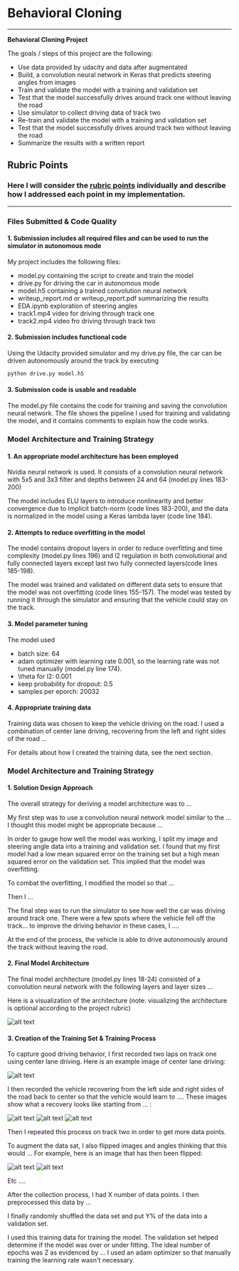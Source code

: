 # **Behavioral Cloning** 

---

**Behavioral Cloning Project**

The goals / steps of this project are the following:
* Use data provided by udacity and data after augmentated 
* Build, a convolution neural network in Keras that predicts steering angles from images
* Train and validate the model with a training and validation set
* Test that the model successfully drives around track one without leaving the road
* Use simulator to collect driving data of track two
* Re-train and validate the model with a training and validation set
* Test that the model successfully drives around track two without leaving the road
* Summarize the results with a written report


[//]: # (Image References)

[image1]: ./examples/placeholder.png "Model Visualization"
[image2]: ./examples/placeholder.png "Grayscaling"
[image3]: ./examples/placeholder_small.png "Recovery Image"
[image4]: ./examples/placeholder_small.png "Recovery Image"
[image5]: ./examples/placeholder_small.png "Recovery Image"
[image6]: ./examples/placeholder_small.png "Normal Image"
[image7]: ./examples/placeholder_small.png "Flipped Image"

## Rubric Points
### Here I will consider the [rubric points](https://review.udacity.com/#!/rubrics/432/view) individually and describe how I addressed each point in my implementation.  

---
### Files Submitted & Code Quality

#### 1. Submission includes all required files and can be used to run the simulator in autonomous mode

My project includes the following files:
* model.py containing the script to create and train the model
* drive.py for driving the car in autonomous mode
* model.h5 containing a trained convolution neural network 
* writeup_report.md or writeup_report.pdf summarizing the results
* EDA.ipynb exploration of steering angles
* track1.mp4 video for driving through track one
* track2.mp4 video fro driving through track two

#### 2. Submission includes functional code
Using the Udacity provided simulator and my drive.py file, the car can be driven autonomously around the track by executing 
```sh
python drive.py model.h5
```

#### 3. Submission code is usable and readable

The model.py file contains the code for training and saving the convolution neural network. The file shows the pipeline I used for training and validating the model, and it contains comments to explain how the code works.

### Model Architecture and Training Strategy

#### 1. An appropriate model architecture has been employed

Nvidia neural network is used. It consists of a convolution neural network with 5x5 and 3x3 filter  and depths between 24 and 64 (model.py lines 183-200) 

The model includes ELU layers to introduce nonlinearity and better convergence due to implicit batch-norm (code lines 183-200), and the data is normalized in the model using a Keras lambda layer (code line 184). 

#### 2. Attempts to reduce overfitting in the model

The model contains dropout layers in order to reduce overfitting and time complexity (model.py lines 196) and l2 regulation in both convolutional and fully connected layers except last two fully connected layers(code lines 185-198).

The model was trained and validated on different data sets to ensure that the model was not overfitting (code lines 155-157). The model was tested by running it through the simulator and ensuring that the vehicle could stay on the track.

#### 3. Model parameter tuning

The model used
* batch size: 64
* adam optimizer with learning rate 0.001, so the learning rate was not tuned manually (model.py line 174).
* \theta for l2: 0.001
* keep probability for dropout: 0.5
* samples per eporch: 20032

#### 4. Appropriate training data

Training data was chosen to keep the vehicle driving on the road. I used a combination of center lane driving, recovering from the left and right sides of the road ... 

For details about how I created the training data, see the next section. 

### Model Architecture and Training Strategy

#### 1. Solution Design Approach

The overall strategy for deriving a model architecture was to ...

My first step was to use a convolution neural network model similar to the ... I thought this model might be appropriate because ...

In order to gauge how well the model was working, I split my image and steering angle data into a training and validation set. I found that my first model had a low mean squared error on the training set but a high mean squared error on the validation set. This implied that the model was overfitting. 

To combat the overfitting, I modified the model so that ...

Then I ... 

The final step was to run the simulator to see how well the car was driving around track one. There were a few spots where the vehicle fell off the track... to improve the driving behavior in these cases, I ....

At the end of the process, the vehicle is able to drive autonomously around the track without leaving the road.

#### 2. Final Model Architecture

The final model architecture (model.py lines 18-24) consisted of a convolution neural network with the following layers and layer sizes ...

Here is a visualization of the architecture (note: visualizing the architecture is optional according to the project rubric)

![alt text][image1]

#### 3. Creation of the Training Set & Training Process

To capture good driving behavior, I first recorded two laps on track one using center lane driving. Here is an example image of center lane driving:

![alt text][image2]

I then recorded the vehicle recovering from the left side and right sides of the road back to center so that the vehicle would learn to .... These images show what a recovery looks like starting from ... :

![alt text][image3]
![alt text][image4]
![alt text][image5]

Then I repeated this process on track two in order to get more data points.

To augment the data sat, I also flipped images and angles thinking that this would ... For example, here is an image that has then been flipped:

![alt text][image6]
![alt text][image7]

Etc ....

After the collection process, I had X number of data points. I then preprocessed this data by ...


I finally randomly shuffled the data set and put Y% of the data into a validation set. 

I used this training data for training the model. The validation set helped determine if the model was over or under fitting. The ideal number of epochs was Z as evidenced by ... I used an adam optimizer so that manually training the learning rate wasn't necessary.
